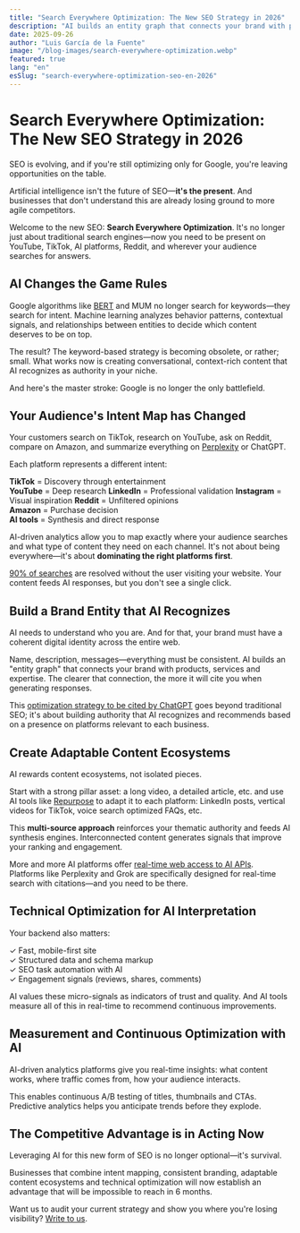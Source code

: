 ```yaml
---
title: "Search Everywhere Optimization: The New SEO Strategy in 2026"
description: "AI builds an entity graph that connects your brand with products, services and expertise. The clearer that connection, the more it will cite you when generating responses."
date: 2025-09-26
author: "Luis García de la Fuente"
image: "/blog-images/search-everywhere-optimization.webp"
featured: true
lang: "en"
esSlug: "search-everywhere-optimization-seo-en-2026"
---
```

# Search Everywhere Optimization: The New SEO Strategy in 2026

SEO is evolving, and if you're still optimizing only for Google, you're leaving opportunities on the table.

Artificial intelligence isn't the future of SEO—**it's the present**. And businesses that don't understand this are already losing ground to more agile competitors.

Welcome to the new SEO: **Search Everywhere Optimization**. It's no longer just about traditional search engines—now you need to be present on YouTube, TikTok, AI platforms, Reddit, and wherever your audience searches for answers.

## AI Changes the Game Rules

Google algorithms like <a href="https://blog.google/products/search/search-language-understanding-bert/" target="_blank" rel="nofollow">BERT</a> and MUM no longer search for keywords—they search for intent. Machine learning analyzes behavior patterns, contextual signals, and relationships between entities to decide which content deserves to be on top.

The result? The keyword-based strategy is becoming obsolete, or rather; small. What works now is creating conversational, context-rich content that AI recognizes as authority in your niche.

And here's the master stroke: Google is no longer the only battlefield.

## Your Audience's Intent Map has Changed

Your customers search on TikTok, research on YouTube, ask on Reddit, compare on Amazon, and summarize everything on <a href="https://www.perplexity.ai/" target="_blank" rel="nofollow">Perplexity</a> or ChatGPT.

Each platform represents a different intent:

**TikTok** = Discovery through entertainment  
**YouTube** = Deep research 
**LinkedIn** = Professional validation
**Instagram** = Visual inspiration 
**Reddit** = Unfiltered opinions  
**Amazon** = Purchase decision  
**AI tools** = Synthesis and direct response

AI-driven analytics allow you to map exactly where your audience searches and what type of content they need on each channel. It's not about being everywhere—it's about **dominating the right platforms first**.

<a href="/posts/internet-you-knew-no-longer-exists" target="_blank">90% of searches</a> are resolved without the user visiting your website. Your content feeds AI responses, but you don't see a single click.

## Build a Brand Entity that AI Recognizes

AI needs to understand who you are. And for that, your brand must have a coherent digital identity across the entire web.

Name, description, messages—everything must be consistent. AI builds an "entity graph" that connects your brand with products, services and expertise. The clearer that connection, the more it will cite you when generating responses.

This <a href="/posts/keys-cited-chatgpt-ai-models" target="_blank">optimization strategy to be cited by ChatGPT</a> goes beyond traditional SEO; it's about building authority that AI recognizes and recommends based on a presence on platforms relevant to each business.

## Create Adaptable Content Ecosystems

AI rewards content ecosystems, not isolated pieces. 

Start with a strong pillar asset: a long video, a detailed article, etc. and use AI tools like <a href="https://repurpose.io/" target="_blank" rel="nofollow">Repurpose</a> to adapt it to each platform: LinkedIn posts, vertical videos for TikTok, voice search optimized FAQs, etc. 

This **multi-source approach** reinforces your thematic authority and feeds AI synthesis engines. Interconnected content generates signals that improve your ranking and engagement.

More and more AI platforms offer <a href="/posts/ai-api-comparison-report" target="_blank">real-time web access to AI APIs</a>. Platforms like Perplexity and Grok are specifically designed for real-time search with citations—and you need to be there.

## Technical Optimization for AI Interpretation

Your backend also matters:

✓ Fast, mobile-first site  
✓ Structured data and schema markup  
✓ SEO task automation with AI  
✓ Engagement signals (reviews, shares, comments)

AI values these micro-signals as indicators of trust and quality. And AI tools measure all of this in real-time to recommend continuous improvements.

## Measurement and Continuous Optimization with AI

AI-driven analytics platforms give you real-time insights: what content works, where traffic comes from, how your audience interacts.

This enables continuous A/B testing of titles, thumbnails and CTAs. Predictive analytics helps you anticipate trends before they explode.

## The Competitive Advantage is in Acting Now

Leveraging AI for this new form of SEO is no longer optional—it's survival.

Businesses that combine intent mapping, consistent branding, adaptable content ecosystems and technical optimization will now establish an advantage that will be impossible to reach in 6 months.

Want us to audit your current strategy and show you where you're losing visibility? <a href="#" onclick="demo.showModal(); return false;">Write to us</a>.
